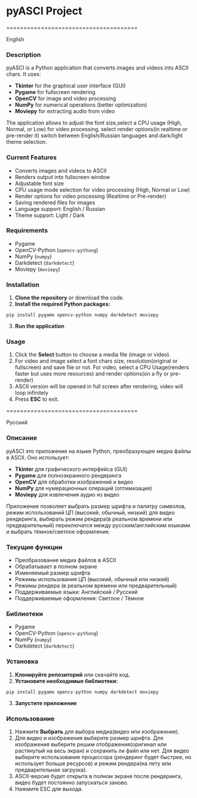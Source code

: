 # pyASCI Project


======================================

English 

### Description

pyASCI is a Python application that converts images and videos into ASCII chars. It uses:

- **Tkinter** for the graphical user interface (GUI)
- **Pygame** for fullscreen rendering
- **OpenCV** for image and video processing
- **NumPy** for numerical operations (better optimization)
- **Moviepy** for extracting audio from video

The application allows to adjust the font size,select a CPU usage (High, Normal, or Low) for video processing, select render options(in realtime or pre-render it) switch between English/Russian languages and dark/light theme selection.


### Current Features 

- Converts images and videos to ASCII
- Renders output into fullscreen window
- Adjustable font size
- CPU usage mode selection for video processing (High, Normal or Low)
- Render options for video processing (Realtime or Pre-render)
- Saving rendered files for images
- Language support: English / Russian
- Theme support: Light / Dark

### Requirements


- Pygame
- OpenCV-Python (`opencv-pythong`)
- NumPy (`numpy`)
- Darkdetect (`darkdetect`)
- Moviepy (`moviepy`)


### Installation

1. **Clone the repository** or download the code.
2. **Install the required Python packages:**

```
pip install pygame opencv-python numpy darkdetect moviepy
```
3. **Run the application**


### Usage

1. Click the **Select** button to choose a media file (image or video).
2. For video and image select a font chars size, resolution(original or fullscreen) and save file or not. For video, select a CPU Usage(renders faster but uses more resources) and render options(on a fly or pre-render)
3. ASCII version will be opened in full screen after rendering, video will loop infinitely
4. Press **ESC** to exit.


======================================

Русский 

### Описание

pyASCI это приложение на языке Python, преобразующее медиа файлы в ASCII. Оно использует:

- **Tkinter** для графического интерфейса (GUI)
- **Pygame** для полноэкранного рендеринга
- **OpenCV** для обработки изображений и видео
- **NumPy** для нумерационных операций (оптимизация)
- **Moviepy** для извлечения аудио из видео

Приложение позволяет выбрать размер шрифта и палитру символов, режим использований ЦП (высокий, обычный, низкий) для видео рендеринга, выбирать режим рендера(в реальном времени или предварительный) переключатся между русским/английским языками и выбрать тёмное/светлое оформление.


### Текущие функции

- Преобразование медиа файлов в ASCII
- Обрабатывает в полном экране
- Изменяемый размер шрифта
- Режимы использования ЦП (высокий, обычный или низкий)
- Режимы рендера (в реальном времени или предварительный)
- Поддерживаемые языки: Английский / Русский
- Поддерживаемые оформления: Светлое / Тёмное

### Библиотеки


- Pygame
- OpenCV-Python (`opencv-pythong`)
- NumPy (`numpy`)
- Darkdetect (`darkdetect`)


### Установка

1. **Клонируйте репозиторий** или скачайте код.
2. **Установите необходимые библиотеки:**

```
pip install pygame opencv-python numpy darkdetect moviepy
```
3. **Запустите приложение**


### Использование

1. Нажмите **Выбрать** для выбора медиа(видео или изображение).
2. Для видео и изображения выберите размер шрифта. Для изображения выберите решим отображения(оригинал или растянутый на весь экран) и сохранить ли файл или нет. Для видео выберите использование процессора (рендеринг будет быстрее, но использует больше ресурсов) и режим рендера(на лету или предварительная загрузка).
3. ASCII-версия будет открыта в полном экране после рендеринга, видео будет постоянно запускаться заново.
4. Нажмите ESC для выхода.

